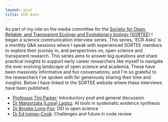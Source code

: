 ```yaml
---
layout: post
title: ECR Asks
---
```


As part of my role on the media committee for the [Society for Open, Reliable, and Transparent Ecology and Evolutionary biology (SORTEE)](https://www.sortee.org/) I began a science communication interview series. This series, ‘ECR Asks’ is a monthly Q&A sessions where I speak with experienced SORTEE members to explore their journey in, and perspectives on, open science and transparent research. This series aims to answer big questions and share practical insights to support early career researchers like myself to navigate the ever evolving landscape of open science and academia. These have been massively informative and fun conversations, and I'm so grateful to the researchers I've spoken with for generously sharing their time and insights. Below I have linked to the SORTEE website where these interviews have been published.

* [Professor Tim Parker](https://www.sortee.org/blog/2025/05/13/2025_ecr_asks_tim_parker/): Introductory post and general discussion
* [Dr Malgorzata (Losia) Lagisz](https://www.sortee.org/blog/2025/06/10/2025_ecr_asks_losia_lagisz/): AI tools in systematic evidence synthesis
* [Dr Brooke Long-Fox](https://sortee.org/blog/2025/07/28/2025_ecr_asks_brooke_long-fox/): DEI in open science
* [Dr Ed Ivimey-Cook](https://sortee.org/blog/2025/09/26/2025_ecr_asks_ed_ivimey-cook/): Challenges and future in code review
